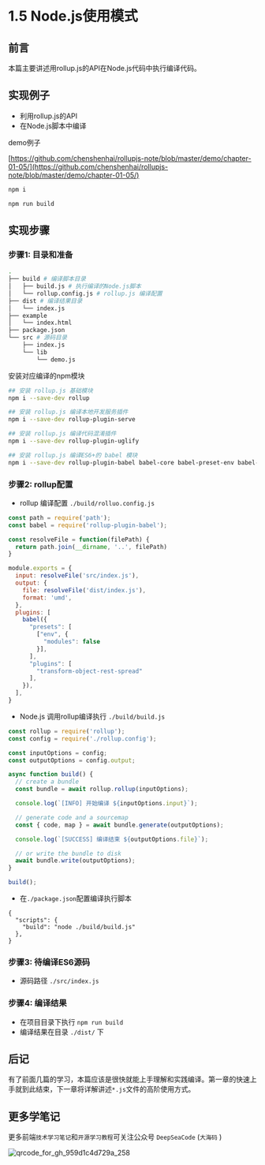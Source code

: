# 1.5 Node.js使用模式

## 前言

本篇主要讲述用rollup.js的API在Node.js代码中执行编译代码。

## 实现例子
- 利用rollup.js的API
- 在Node.js脚本中编译

demo例子

[https://github.com/chenshenhai/rollupjs-note/blob/master/demo/chapter-01-05/](https://github.com/chenshenhai/rollupjs-note/blob/master/demo/chapter-01-05/)

```sh
npm i

npm run build
```

## 实现步骤

### 步骤1: 目录和准备

```sh
.
├── build # 编译脚本目录
│   ├── build.js # 执行编译的Node.js脚本
│   └── rollup.config.js # rollup.js 编译配置
├── dist # 编译结果目录
│   └── index.js
├── example
│   └── index.html
├── package.json
└── src # 源码目录
    ├── index.js
    └── lib
        └── demo.js
```

安装对应编译的npm模块

```sh
## 安装 rollup.js 基础模块
npm i --save-dev rollup 

## 安装 rollup.js 编译本地开发服务插件
npm i --save-dev rollup-plugin-serve

## 安装 rollup.js 编译代码混淆插件
npm i --save-dev rollup-plugin-uglify

## 安装 rollup.js 编译ES6+的 babel 模块
npm i --save-dev rollup-plugin-babel babel-core babel-preset-env babel-plugin-transform-object-rest-spread 
```



### 步骤2: rollup配置

- rollup 编译配置 `./build/rolluo.config.js`

```js
const path = require('path');
const babel = require('rollup-plugin-babel');

const resolveFile = function(filePath) {
  return path.join(__dirname, '..', filePath)
}

module.exports = {
  input: resolveFile('src/index.js'),
  output: {
    file: resolveFile('dist/index.js'),
    format: 'umd',
  }, 
  plugins: [
    babel({
      "presets": [
        ["env", {
          "modules": false
        }],
      ],
      "plugins": [
        "transform-object-rest-spread"
      ],
    }),
  ],
}
```

- Node.js 调用rollup编译执行 `./build/build.js`

```js
const rollup = require('rollup');
const config = require('./rollup.config');

const inputOptions = config;
const outputOptions = config.output;

async function build() {
  // create a bundle
  const bundle = await rollup.rollup(inputOptions);

  console.log(`[INFO] 开始编译 ${inputOptions.input}`);  

  // generate code and a sourcemap
  const { code, map } = await bundle.generate(outputOptions);

  console.log(`[SUCCESS] 编译结束 ${outputOptions.file}`);  

  // or write the bundle to disk
  await bundle.write(outputOptions);
}

build();
```

- 在`./package.json`配置编译执行脚本
```
{
  "scripts": {
    "build": "node ./build/build.js"
  },
}
```

### 步骤3: 待编译ES6源码

- 源码路径 `./src/index.js`


### 步骤4: 编译结果 

- 在项目目录下执行 `npm run build`
- 编译结果在目录 `./dist/` 下


## 后记

有了前面几篇的学习，本篇应该是很快就能上手理解和实践编译。第一章的快速上手就到此结束，下一章将详解讲述`*.js`文件的高阶使用方式。


## 更多学笔记

更多前端`技术学习笔记`和`开源学习教程`可关注公众号 `DeepSeaCode`  (`大海码` ) 

![qrcode_for_gh_959d1c4d729a_258](https://user-images.githubusercontent.com/8216630/43264303-495bf52c-9118-11e8-85cd-4ec6fcc6d066.jpg)
